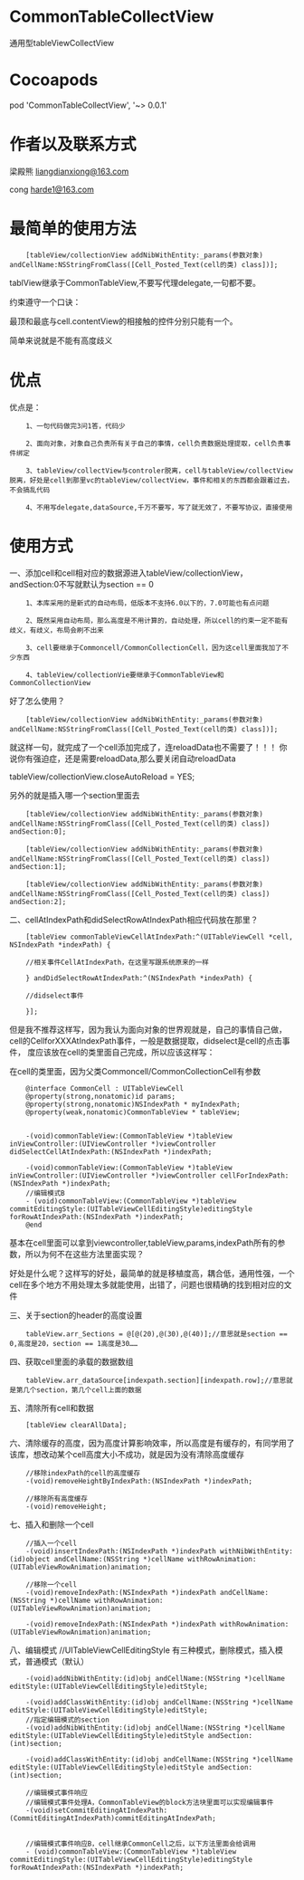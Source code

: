 # CommonTableCollectView
通用型tableViewCollectView


#  Cocoapods 

 pod 'CommonTableCollectView', '~> 0.0.1'

# 作者以及联系方式

梁殿熊  liangdianxiong@163.com

cong   harde1@163.com

# 最简单的使用方法

        [tableView/collectionView addNibWithEntity:_params(参数对象) andCellName:NSStringFromClass([Cell_Posted_Text(cell的类) class])];


tablView继承于CommonTableView,不要写代理delegate,一句都不要。

约束遵守一个口诀：

最顶和最底与cell.contentView的相接触的控件分别只能有一个。

简单来说就是不能有高度歧义


#  优点

优点是：

        1、一句代码做完3问1答，代码少

        2、面向对象，对象自己负责所有关于自己的事情，cell负责数据处理提取，cell负责事件绑定

        3、tableView/collectView与controler脱离，cell与tableView/collectView脱离，好处是cell到那里vc的tableView/collectView，事件和相关的东西都会跟着过去，不会搞乱代码

        4、不用写delegate,dataSource,千万不要写，写了就无效了，不要写协议，直接使用


#  使用方式

一、添加cell和cell相对应的数据源进入tableView/collectionView，andSection:0不写就默认为section == 0


        1、本库采用的是新式的自动布局，低版本不支持6.0以下的，7.0可能也有点问题

        2、既然采用自动布局，那么高度是不用计算的，自动处理，所以cell的约束一定不能有歧义，有歧义，布局会刷不出来

        3、cell要继承于Commoncell/CommonCollectionCell，因为这cell里面我加了不少东西

        4、tableView/collectionVie要继承于CommonTableView和CommonCollectionView

好了怎么使用？

        [tableView/collectionView addNibWithEntity:_params(参数对象) andCellName:NSStringFromClass([Cell_Posted_Text(cell的类) class])];

就这样一句，就完成了一个cell添加完成了，连reloadData也不需要了！！！
你说你有强迫症，还是需要reloadData,那么要关闭自动reloadData

tableView/collectionView.closeAutoReload = YES;

另外的就是插入哪一个section里面去

        [tableView/collectionView addNibWithEntity:_params(参数对象) andCellName:NSStringFromClass([Cell_Posted_Text(cell的类) class]) andSection:0];

        [tableView/collectionView addNibWithEntity:_params(参数对象) andCellName:NSStringFromClass([Cell_Posted_Text(cell的类) class]) andSection:1];

        [tableView/collectionView addNibWithEntity:_params(参数对象) andCellName:NSStringFromClass([Cell_Posted_Text(cell的类) class]) andSection:2];

二、cellAtIndexPath和didSelectRowAtIndexPath相应代码放在那里？



        [tableView commonTableViewCellAtIndexPath:^(UITableViewCell *cell, NSIndexPath *indexPath) {

        //相关事件CellAtIndexPath，在这里写跟系统原来的一样

        } andDidSelectRowAtIndexPath:^(NSIndexPath *indexPath) {

        //didselect事件

        }];

但是我不推荐这样写，因为我认为面向对象的世界观就是，自己的事情自己做，cell的CellforXXXAtIndexPath事件，一般是数据提取，didselect是cell的点击事件，
度应该放在cell的类里面自己完成，所以应该这样写：

在cell的类里面，因为父类Commoncell/CommonCollectionCell有参数



        @interface CommonCell : UITableViewCell
        @property(strong,nonatomic)id params;
        @property(strong,nonatomic)NSIndexPath * myIndexPath;
        @property(weak,nonatomic)CommonTableView * tableView;


        -(void)commonTableView:(CommonTableView *)tableView inViewController:(UIViewController *)viewController didSelectCellAtIndexPath:(NSIndexPath *)indexPath;

        -(void)commonTableView:(CommonTableView *)tableView inViewController:(UIViewController *)viewController cellForIndexPath:(NSIndexPath *)indexPath;
        //编辑模式B
        - (void)commonTableView:(CommonTableView *)tableView commitEditingStyle:(UITableViewCellEditingStyle)editingStyle forRowAtIndexPath:(NSIndexPath *)indexPath;
        @end

基本在cell里面可以拿到viewcontroller,tableView,params,indexPath所有的参数，所以为何不在这些方法里面实现？

好处是什么呢？这样写的好处，最简单的就是移植度高，耦合低，通用性强，一个cell在多个地方不用处理太多就能使用，出错了，问题也很精确的找到相对应的文件


三、关于section的header的高度设置

        tableView.arr_Sections = @[@(20),@(30),@(40)];//意思就是section == 0,高度是20，section == 1高度是30……

四、获取cell里面的承载的数据数组

        tableView.arr_dataSource[indexpath.section][indexpath.row];//意思就是第几个section，第几个cell上面的数据

五、清除所有cell和数据

        [tableView clearAllData];

六、清除缓存的高度，因为高度计算影响效率，所以高度是有缓存的，有同学用了该库，想改动某个cell高度大小不成功，就是因为没有清除高度缓存

        //移除indexPath的cell的高度缓存
        -(void)removeHeightByIndexPath:(NSIndexPath *)indexPath;

        //移除所有高度缓存
        -(void)removeHeight;


七、插入和删除一个cell

        //插入一个cell
        -(void)insertIndexPath:(NSIndexPath *)indexPath withNibWithEntity:(id)object andCellName:(NSString *)cellName withRowAnimation:(UITableViewRowAnimation)animation;

        //移除一个cell
        -(void)removeIndexPath:(NSIndexPath *)indexPath andCellName:(NSString *)cellName withRowAnimation:(UITableViewRowAnimation)animation;

        -(void)removeIndexPath:(NSIndexPath *)indexPath withRowAnimation:(UITableViewRowAnimation)animation;


八、编辑模式
        //UITableViewCellEditingStyle 有三种模式，删除模式，插入模式，普通模式（默认）
        
        -(void)addNibWithEntity:(id)obj andCellName:(NSString *)cellName editStyle:(UITableViewCellEditingStyle)editStyle;

        -(void)addClassWithEntity:(id)obj andCellName:(NSString *)cellName editStyle:(UITableViewCellEditingStyle)editStyle;
        //指定编辑模式的section
        -(void)addNibWithEntity:(id)obj andCellName:(NSString *)cellName editStyle:(UITableViewCellEditingStyle)editStyle andSection:(int)section;

        -(void)addClassWithEntity:(id)obj andCellName:(NSString *)cellName editStyle:(UITableViewCellEditingStyle)editStyle andSection:(int)section;

        //编辑模式事件响应
        //编辑模式事件处理A，CommonTableView的block方法块里面可以实现编辑事件
        -(void)setCommitEditingAtIndexPath:(CommitEditingAtIndexPath)commitEditingAtIndexPath;


        //编辑模式事件响应B，cell继承CommonCell之后，以下方法里面会给调用
        - (void)commonTableView:(CommonTableView *)tableView commitEditingStyle:(UITableViewCellEditingStyle)editingStyle forRowAtIndexPath:(NSIndexPath *)indexPath;
